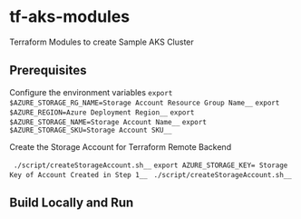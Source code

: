 # tf-aks-modules
Terraform Modules to create Sample AKS Cluster


## Prerequisites

Configure the environment variables
```export $AZURE_STORAGE_RG_NAME=Storage Account Resource Group Name__```
```export $AZURE_REGION=Azure Deployment Region__```
```export $AZURE_STORAGE_NAME=Storage Account Name__```
```export $AZURE_STORAGE_SKU=Storage Account SKU__```

Create the Storage Account for Terraform Remote Backend

``` ./script/createStorageAccount.sh__```
```export AZURE_STORAGE_KEY= Storage Key of Account Created in Step 1__```
``` ./script/createStorageAccount.sh__```

## Build Locally and Run

